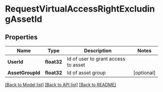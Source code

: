 # RequestVirtualAccessRightExcludingAssetId

## Properties

Name | Type | Description | Notes
------------ | ------------- | ------------- | -------------
**UserId** | **float32** | Id of user to grant access to asset | 
**AssetGroupId** | **float32** | Id of asset group | [optional] 

[[Back to Model list]](../README.md#documentation-for-models) [[Back to API list]](../README.md#documentation-for-api-endpoints) [[Back to README]](../README.md)


